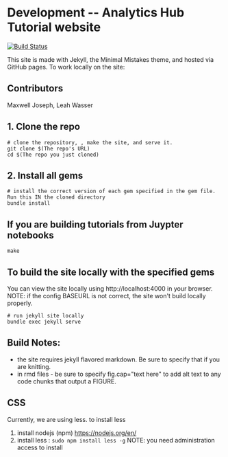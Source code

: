 

# Development -- Analytics Hub Tutorial website

[![Build Status](https://travis-ci.org/earthlab/earthlab.github.io.svg?branch=master)](https://travis-ci.org/earthlab/earthlab.github.io)

This site is made with Jekyll, the Minimal Mistakes theme, and hosted via GitHub pages.
To work locally on the site:

## Contributors
Maxwell Joseph, Leah Wasser

## 1. Clone the repo
```
# clone the repository, , make the site, and serve it.
git clone $(The repo's URL)
cd $(The repo you just cloned)
```

## 2. Install all gems

```
# install the correct version of each gem specified in the gem file. Run this IN the cloned directory
bundle install
```

## If you are building tutorials from Juypter notebooks

```
make
```

## To build the site locally with the specified gems

You can view the site locally using http://localhost:4000 in your browser.
NOTE: if the config BASEURL is not correct, the site won't build locally properly.

```
# run jekyll site locally
bundle exec jekyll serve
```


## Build Notes:

* the site requires jekyll flavored markdown. Be sure to specify that if you are knitting.
* in rmd files - be sure to specify fig.cap="text here" to add alt text to any code chunks that output a FIGURE.

## CSS

Currently, we are using less. to install less

1. install nodejs (npm) https://nodejs.org/en/
2. install less : `sudo npm install less -g` NOTE: you need administration access to install 
